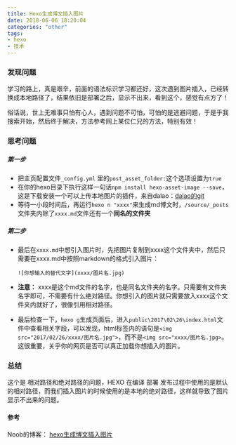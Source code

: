 ```yaml
---
title: Hexo生成博文插入图片
date: 2018-06-06 18:20:04
categories: "other"
tags:
- hexo
- 技术
---
```


### 发现问题

学习的路上，真是艰辛，前面的语法标识学习都还好，这次遇到图片插入，已经转换成本地路径了，结果依旧是部署之后，显示不出来，看到这个，感觉有点方了！

<!-- more -->

俗话说，世上无难事只怕有心人，遇到问题不可怕，可怕的是逃避问题，于是乎我搜索开始，然后终于解决，方法参考网上某位仁兄的方法，特别有效！

### 思考问题

##### 第一步

- 把主页配置文件`_config.yml` 里的`post_asset_folder:`这个选项设置为`true`
- 在你的hexo目录下执行这样一句话`npm install hexo-asset-image --save`，这是下载安装一个可以上传本地图片的插件，来自dalao：[dalao的git](https://github.com/CodeFalling/hexo-asset-image)
- 等待一小段时间后，再运行`hexo n "xxxx"`来生成md博文时，`/source/_posts`文件夹内除了`xxxx.md`文件还有一个**同名的文件夹**

##### 第二步

- 最后在`xxxx.md`中想引入图片时，先把图片复制到xxxx这个文件夹中，然后只需要在xxxx.md中按照markdown的格式引入图片：

  `![你想输入的替代文字](xxxx/图片名.jpg)`

- **注意：** xxxx是这个md文件的名字，也是同名文件夹的名字。只需要有文件夹名字即可，不需要有什么绝对路径。你想引入的图片就只需要放入xxxx这个文件夹内就好了，很像引用相对路径。

- 最后检查一下，`hexo g`生成页面后，进入`public\2017\02\26\index.html`文件中查看相关字段，可以发现，html标签内的语句是`<img src="2017/02/26/xxxx/图片名.jpg">`，而不是`<img src="xxxx/图片名.jpg>`。这很重要，关乎你的网页是否可以真正加载你想插入的图片。

### 总结

这个是 相对路径和绝对路径的问题，HEXO 在编译 部署 发布过程中使用的是默认的相对路径，而我们插入图片的时候使用的是本地的绝对路径，这样就导致了图片显示不出来的问题。

#### 参考

Noob的博客： [hexo生成博文插入图片](https://blog.csdn.net/sugar_rainbow/article/details/57415705)